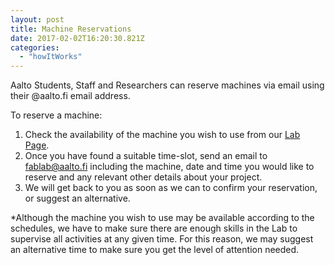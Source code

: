 ```yaml
---
layout: post
title: Machine Reservations
date: 2017-02-02T16:20:30.821Z
categories:
  - "howItWorks"
---
```


Aalto Students, Staff and Researchers can reserve machines via email using their @aalto.fi email address.

To reserve a machine:

1. Check the availability of the machine you wish to use from our [Lab Page](../lab).
2. Once you have found a suitable time-slot, send an email to [fablab@aalto.fi](mailto:fablab@aalto.fi) including the machine, date and time you would like to reserve and any relevant other details about your project.
3. We will get back to you as soon as we can to confirm your reservation, or suggest an alternative.

\*Although the machine you wish to use may be available according to the schedules, we have to make sure there are enough skills in the Lab to supervise all activities at any given time. For this reason, we may suggest an alternative time to make sure you get the level of attention needed.
